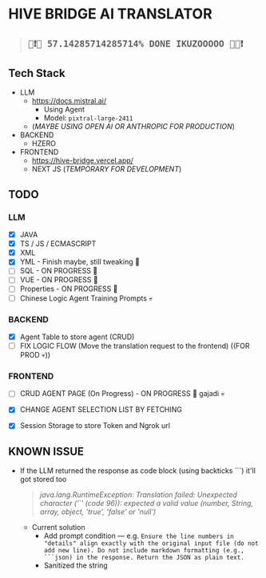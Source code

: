 # HIVE BRIDGE AI TRANSLATOR

> ## **`📢❗🚨 57.14285714285714% DONE IKUZOOOOO 🚨📢❗`**

## Tech Stack

- LLM
  - https://docs.mistral.ai/
    - Using Agent
    - Model: `pixtral-large-2411`
  - (_MAYBE USING OPEN AI OR ANTHROPIC FOR PRODUCTION_)
- BACKEND
  - HZERO
- FRONTEND
  - https://hive-bridge.vercel.app/
  - NEXT JS (_TEMPORARY FOR DEVELOPMENT_)

## TODO

### LLM

- [x] JAVA
- [x] TS / JS / ECMASCRIPT
- [x] XML
- [x] YML - Finish maybe, still tweaking 🚨
- [ ] SQL - ON PROGRESS 🚨
- [ ] VUE - ON PROGRESS 🚨
- [ ] Properties - ON PROGRESS 🚨
- [ ] Chinese Logic Agent Training Prompts 💀

### BACKEND

- [x] Agent Table to store agent (CRUD)
- [ ] FIX LOGIC FLOW (Move the translation request to the frontend) ((FOR PROD 💀))

### FRONTEND

- [ ] CRUD AGENT PAGE (On Progress) - ON PROGRESS 🚨 gajadi 💀
- [x] CHANGE AGENT SELECTION LIST BY FETCHING
- [x] Session Storage to store Token and Ngrok url





## KNOWN ISSUE

- If the LLM returned the response as code block (using backticks ```) it'll got stored too

  > *java.lang.RuntimeException: Translation failed: Unexpected character ('`' (code 96)): expected a valid value (number, String, array, object, 'true', 'false' or 'null')*

  - Current solution 
    - Add prompt condition — e.g. `Ensure the line numbers in "details" align exactly with the original input file (do not add new line). Do not include markdown formatting (e.g., ```json) in the response. Return the JSON as plain text.`
    -  Sanitized the string
